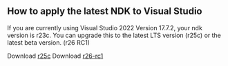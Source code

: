 ## How to apply the latest NDK to Visual Studio

If you are currently using Visual Studio 2022 Version 17.7.2, your ndk version is r23c.
You can upgrade this to the latest LTS version (r25c) or the latest beta version. (r26 RC1)

Download [r25c](https://dl.google.com/android/repository/android-ndk-r25c-windows.zip)
Download [r26-rc1](https://dl.google.com/android/repository/android-ndk-r26-rc1-windows.zip)

